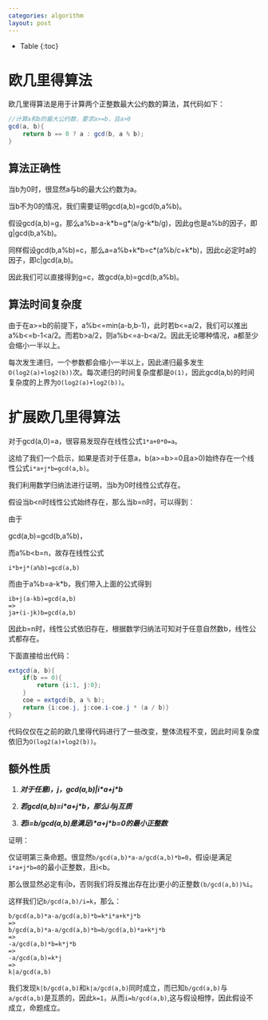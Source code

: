 ```yaml
---
categories: algorithm
layout: post
---
```


- Table
{:toc}

# 欧几里得算法

欧几里得算法是用于计算两个正整数最大公约数的算法，其代码如下：

```java
//计算a和b的最大公约数，要求a>=b，且a>0
gcd(a, b){
    return b == 0 ? a : gcd(b, a % b);
}
```

## 算法正确性

当b为0时，很显然a与b的最大公约数为a。

当b不为0的情况，我们需要证明gcd(a,b)=gcd(b,a%b)。

假设gcd(a,b)=g，那么a%b=a-k\*b=g\*(a/g-k*b/g)，因此g也是a%b的因子，即g\|gcd(b,a%b)。

同样假设gcd(b,a%b)=c，那么a=a%b+k\*b=c\*(a%b/c+k\*b)，因此c必定时a的因子，即c\|gcd(a,b)。

因此我们可以直接得到g=c，故gcd(a,b)=gcd(b,a%b)。

## 算法时间复杂度

由于在a>=b的前提下，a%b<=min(a-b,b-1)，此时若b<=a/2，我们可以推出a%b<=b-1<a/2。而若b>a/2，则a%b<=a-b<a/2。因此无论哪种情况，a都至少会缩小一半以上。

每次发生递归，一个参数都会缩小一半以上，因此递归最多发生`O(log2(a)+log2(b))`次。每次递归的时间复杂度都是`O(1)`，因此gcd(a,b)的时间复杂度的上界为`O(log2(a)+log2(b))`。

# 扩展欧几里得算法

对于gcd(a,0)=a，很容易发现存在线性公式`1*a+0*0=a`。

这给了我们一个启示，如果是否对于任意a，b(a>=b>=0且a>0)始终存在一个线性公式`i*a+j*b=gcd(a,b)`。



我们利用数学归纳法进行证明，当b为0时线性公式存在。

假设当b<n时线性公式始终存在，那么当b=n时，可以得到：

由于

gcd(a,b)=gcd(b,a%b)，

而a%b<b=n，故存在线性公式

```
i*b+j*(a%b)=gcd(a,b)
```

而由于a%b=a-k\*b，我们带入上面的公式得到

```
ib+j(a-kb)=gcd(a,b)
=>
ja+(i-jk)b=gcd(a,b)
```

因此b=n时，线性公式依旧存在，根据数学归纳法可知对于任意自然数b，线性公式都存在。



下面直接给出代码：

```java
extgcd(a, b){
    if(b == 0){
        return {i:1, j:0};
    }
    coe = extgcd(b, a % b);
    return {i:coe.j, j:coe.i-coe.j * (a / b)}
}
```

代码仅仅在之前的欧几里得代码进行了一些改变，整体流程不变，因此时间复杂度依旧为`O(log2(a)+log2(b))`。

## 额外性质

1. ***对于任意i，j，gcd(a,b)\|i\*a+j\*b***

2. ***若gcd(a,b)=i\*a+j\*b，那么i与j互质***

3. ***若i=b/gcd(a,b)是满足i\*a+j\*b=0的最小正整数***

证明：

仅证明第三条命题。很显然`b/gcd(a,b)*a-a/gcd(a,b)*b=0`，假设i是满足`i*a+j*b=0`的最小正整数，且i<b。

那么很显然必定有i\|b，否则我们将反推出存在比i更小的正整数`(b/gcd(a,b))%i`。

这样我们记`b/gcd(a,b)/i=k`，那么：

```
b/gcd(a,b)*a-a/gcd(a,b)*b=k*i*a+k*j*b
=>
b/gcd(a,b)*a-a/gcd(a,b)*b=b/gcd(a,b)*a+k*j*b
=>
-a/gcd(a,b)*b=k*j*b
=>
-a/gcd(a,b)=k*j
=>
k|a/gcd(a,b)
```

我们发现`k|b/gcd(a,b)`和`k|a/gcd(a,b)`同时成立，而已知`b/gcd(a,b)`与`a/gcd(a,b)`是互质的，因此`k=1`，从而`i=b/gcd(a,b)`,这与假设相悖，因此假设不成立，命题成立。